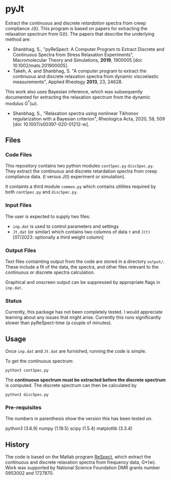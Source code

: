 # pyJt

Extract the continuous and discrete *retardation* spectra from creep compliance J(t). This program is based on papers for extracting the relaxation spectrum from G(t). The papers that describe the underlying method are:

+ Shanbhag, S., "pyReSpect: A Computer Program to Extract Discrete and Continuous Spectra from Stress Relaxation Experiments", Macromolecular Theory and Simulations, **2019**, 1900005 [doi: 10.1002/mats.201900005].
+ Takeh, A. and Shanbhag, S. "A computer program to extract the continuous and discrete relaxation spectra from dynamic viscoelastic measurements", Applied Rheology **2013**, 23, 24628. 

This work also uses Bayesian inference, which was subsequently documented for extracting the relaxation spectrum from the dynamic modulus $G^{*}(\omega)$.

+ Shanbhag, S., "Relaxation spectra using nonlinear Tikhonov regularization with a Bayesian criterion", Rheologica Acta, 2020, 59, 509 [doi: 10.1007/s00397-020-01212-w].

## Files

### Code Files

This repository contains two python modules `contSpec.py` `discSpec.py`. They extract the continuous and discrete retardation spectra from creep compliance data. (t versus J(t) experiment or simulation).

It containts a third module `common.py` which contains utilities required by both `contSpec.py` and `discSpec.py`.

### Input Files

The user is expected to supply two files:

+ `inp.dat` is used to control parameters and settings
+ `Jt.dat` (or similar) which contains two columns of data `t` and `J(t)` [07/2023: optionally a third weight column]

### Output Files

Text files containting output from the code are stored in a directory `output/`. These include a fit of the data, the spectra, and other files relevant to the continuous or discrete spectra calculation. 

Graphical and onscreen output can be suppressed by appropriate flags in `inp.dat`.

### Status

Currently, this package has not been completely tested. I would appreciate learning about any issues that might arise. Currently this runs significantly slower than pyReSpect-time (a couple of minutes).

## Usage

Once `inp.dat` and `Jt.dat` are furnished, running the code is simple.

To get the continuous spectrum:

`python3 contSpec.py`

The **continuous spectrum must be extracted before the discrete spectrum** is computed. The discrete spectrum can then be calculated by

`python3 discSpec.py`


### Pre-requisites

The numbers in parenthesis show the version this has been tested on. 

python3 (3.6.9)
numpy (1.19.5)
scipy (1.5.4)
matplotlib (3.3.4)

## History

The code is based on the Matlab program [ReSpect](https://www.mathworks.com/matlabcentral/fileexchange/40458-respect), which extract the continuous and discrete relaxation spectra from frequency data, G*(w). Work was supported by National Science Foundation DMR grants number 0953002 and 1727870.


